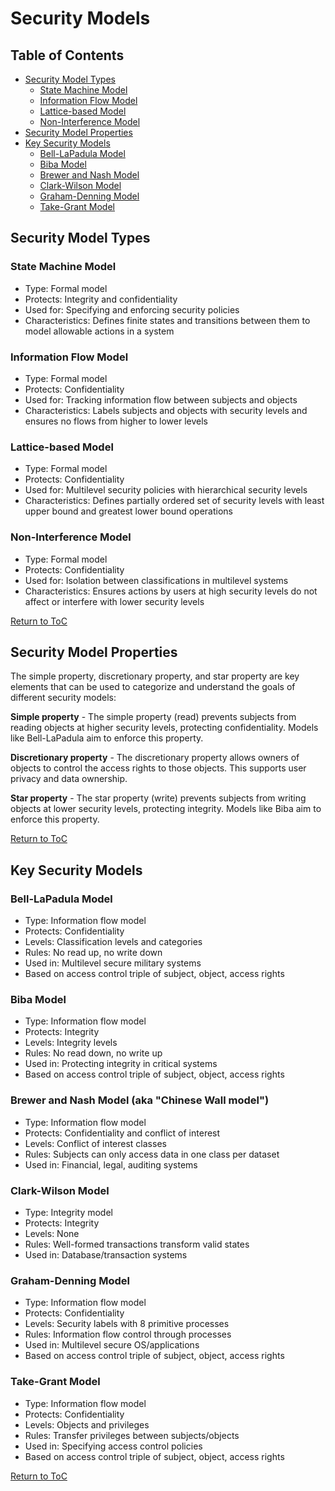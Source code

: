 # Security Models

## Table of Contents

- [Security Model Types](#security-models)
  - [State Machine Model](#state-machine-model)
  - [Information Flow Model](#information-flow-model)
  - [Lattice-based Model](#lattice-based-model)
  - [Non-Interference Model](#non-interference-model) 
- [Security Model Properties](#security-model-properties)
- [Key Security Models](#key-security-models)
  - [Bell-LaPadula Model](#bell-lapadula-model)
  - [Biba Model](#biba-model)
  - [Brewer and Nash Model](#brewer-and-nash-model)
  - [Clark-Wilson Model](#clark-wilson-model)
  - [Graham-Denning Model](#graham-denning-model)
  - [Take-Grant Model](#take-grant-model)

## Security Model Types

### State Machine Model

- Type: Formal model  
- Protects: Integrity and confidentiality
- Used for: Specifying and enforcing security policies
- Characteristics: Defines finite states and transitions between them to model allowable actions in a system

### Information Flow Model

- Type: Formal model
- Protects: Confidentiality
- Used for: Tracking information flow between subjects and objects
- Characteristics: Labels subjects and objects with security levels and ensures no flows from higher to lower levels

### Lattice-based Model

- Type: Formal model
- Protects: Confidentiality 
- Used for: Multilevel security policies with hierarchical security levels
- Characteristics: Defines partially ordered set of security levels with least upper bound and greatest lower bound operations

### Non-Interference Model 

- Type: Formal model
- Protects: Confidentiality
- Used for: Isolation between classifications in multilevel systems
- Characteristics: Ensures actions by users at high security levels do not affect or interfere with lower security levels

[Return to ToC](#table-of-contents)

## Security Model Properties

The simple property, discretionary property, and star property are key elements that can be used to categorize and understand the goals of different security models:

**Simple property** - The simple property (read) prevents subjects from reading objects at higher security levels, protecting confidentiality. Models like Bell-LaPadula aim to enforce this property.

**Discretionary property** - The discretionary property allows owners of objects to control the access rights to those objects. This supports user privacy and data ownership.

**Star property** - The star property (write) prevents subjects from writing objects at lower security levels, protecting integrity. Models like Biba aim to enforce this property.

[Return to ToC](#table-of-contents)

## Key Security Models

### Bell-LaPadula Model

- Type: Information flow model
- Protects: Confidentiality
- Levels: Classification levels and categories
- Rules: No read up, no write down
- Used in: Multilevel secure military systems
- Based on access control triple of subject, object, access rights

### Biba Model

- Type: Information flow model  
- Protects: Integrity
- Levels: Integrity levels
- Rules: No read down, no write up
- Used in: Protecting integrity in critical systems
- Based on access control triple of subject, object, access rights

### Brewer and Nash Model (aka "Chinese Wall model")

- Type: Information flow model  
- Protects: Confidentiality and conflict of interest
- Levels: Conflict of interest classes  
- Rules: Subjects can only access data in one class per dataset
- Used in: Financial, legal, auditing systems

### Clark-Wilson Model

- Type: Integrity model 
- Protects: Integrity
- Levels: None
- Rules: Well-formed transactions transform valid states
- Used in: Database/transaction systems

### Graham-Denning Model 

- Type: Information flow model
- Protects: Confidentiality 
- Levels: Security labels with 8 primitive processes
- Rules: Information flow control through processes
- Used in: Multilevel secure OS/applications
- Based on access control triple of subject, object, access rights

### Take-Grant Model

- Type: Information flow model 
- Protects: Confidentiality
- Levels: Objects and privileges
- Rules: Transfer privileges between subjects/objects  
- Used in: Specifying access control policies
- Based on access control triple of subject, object, access rights

[Return to ToC](#table-of-contents)